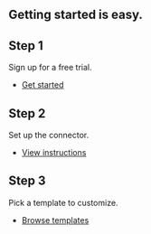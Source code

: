 <TitleBlock slots="heading" theme="light" className="titleBlock-align-left getting-started-title" />

## Getting started is easy.

<TextBlock slots="heading, text, buttons" width="33%" theme="light" className="align-left horizontal-align ms-step-one" headerElementType="h2" />

## Step 1

Sign up for a free trial.

- [Get started](https://www.adobe.com/go/powerautomate_getstarted)

<TextBlock slots="heading, text, buttons" width="33%" theme="light" variantsTypePrimary='secondary' isPrimaryBtn className="align-left horizontal-align ms-step-two" headerElementType="h2" />

## Step 2

Set up the connector.

- [View instructions](https://docs.microsoft.com/en-us/connectors/adobepdftools/)

<TextBlock slots="heading, text, buttons" width="33%" theme="light" variantsTypePrimary='secondary' isPrimaryBtn className="align-left horizontal-align ms-step-three" headerElementType="h2" />

## Step 3

Pick a template to customize.

- [Browse templates](https://powerautomate_microsoft.com/en-US/connectors/details/shared_adobepdftools/adobe-pdf-services/)